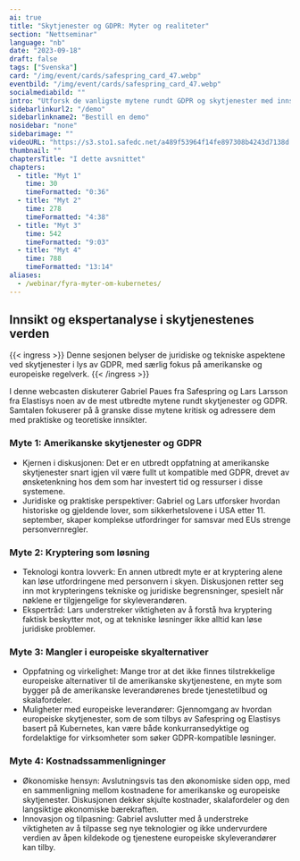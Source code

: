 ```yaml
---
ai: true
title: "Skytjenester og GDPR: Myter og realiteter"
section: "Nettseminar"
language: "nb"
date: "2023-09-18"
draft: false
tags: ["Svenska"]
card: "/img/event/cards/safespring_card_47.webp"
eventbild: "/img/event/cards/safespring_card_47.webp"
socialmediabild: ""
intro: "Utforsk de vanligste mytene rundt GDPR og skytjenester med innsikt fra Gabriel Paues hos Safespring og Lars Larsson hos Elastisys"
sidebarlinkurl2: "/demo"
sidebarlinkname2: "Bestill en demo"
nosidebar: "none"
sidebarimage: ""
videoURL: "https://s3.sto1.safedc.net/a489f53964f14fe897308b4243d7138d:processedvideos/safespring-elastisys-4-myter-x-4-minuter/master.m3u8"
thumbnail: ""
chaptersTitle: "I dette avsnittet"
chapters:
  - title: "Myt 1"
    time: 30
    timeFormatted: "0:36"
  - title: "Myt 2"
    time: 278
    timeFormatted: "4:38"
  - title: "Myt 3"
    time: 542
    timeFormatted: "9:03"
  - title: "Myt 4"
    time: 788
    timeFormatted: "13:14"
aliases:
  - /webinar/fyra-myter-om-kubernetes/
---
```


## Innsikt og ekspertanalyse i skytjenestenes verden

{{< ingress >}}
Denne sesjonen belyser de juridiske og tekniske aspektene ved skytjenester i lys av GDPR, med særlig fokus på amerikanske og europeiske regelverk.
{{< /ingress >}}

I denne webcasten diskuterer Gabriel Paues fra Safespring og Lars Larsson fra Elastisys noen av de mest utbredte mytene rundt skytjenester og GDPR. Samtalen fokuserer på å granske disse mytene kritisk og adressere dem med praktiske og teoretiske innsikter.

### Myte 1: Amerikanske skytjenester og GDPR

- Kjernen i diskusjonen: Det er en utbredt oppfatning at amerikanske skytjenester snart igjen vil være fullt ut kompatible med GDPR, drevet av ønsketenkning hos dem som har investert tid og ressurser i disse systemene.
- Juridiske og praktiske perspektiver: Gabriel og Lars utforsker hvordan historiske og gjeldende lover, som sikkerhetslovene i USA etter 11. september, skaper komplekse utfordringer for samsvar med EUs strenge personvernregler.

### Myte 2: Kryptering som løsning

- Teknologi kontra lovverk: En annen utbredt myte er at kryptering alene kan løse utfordringene med personvern i skyen. Diskusjonen retter seg inn mot krypteringens tekniske og juridiske begrensninger, spesielt når nøklene er tilgjengelige for skyleverandøren.
- Ekspertråd: Lars understreker viktigheten av å forstå hva kryptering faktisk beskytter mot, og at tekniske løsninger ikke alltid kan løse juridiske problemer.

### Myte 3: Mangler i europeiske skyalternativer

- Oppfatning og virkelighet: Mange tror at det ikke finnes tilstrekkelige europeiske alternativer til de amerikanske skytjenestene, en myte som bygger på de amerikanske leverandørenes brede tjenestetilbud og skalafordeler.
- Muligheter med europeiske leverandører: Gjennomgang av hvordan europeiske skytjenester, som de som tilbys av Safespring og Elastisys basert på Kubernetes, kan være både konkurransedyktige og fordelaktige for virksomheter som søker GDPR-kompatible løsninger.

### Myte 4: Kostnadssammenligninger

- Økonomiske hensyn: Avslutningsvis tas den økonomiske siden opp, med en sammenligning mellom kostnadene for amerikanske og europeiske skytjenester. Diskusjonen dekker skjulte kostnader, skalafordeler og den langsiktige økonomiske bærekraften.
- Innovasjon og tilpasning: Gabriel avslutter med å understreke viktigheten av å tilpasse seg nye teknologier og ikke undervurdere verdien av åpen kildekode og tjenestene europeiske skyleverandører kan tilby.
